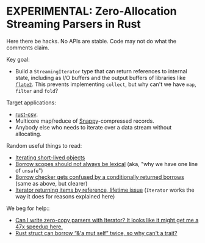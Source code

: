 # EXPERIMENTAL: Zero-Allocation Streaming Parsers in Rust

Here there be hacks.  No APIs are stable.  Code may not do what the
comments claim.

Key goal:

* Build a `StreamingIterator` type that can return references to internal
  state, including as I/O buffers and the output buffers of libraries like
  [`flate2`](https://github.com/alexcrichton/flate2-rs).  This prevents
  implementing `collect`, but why can't we have `map`, `filter` and `fold`?

Target applications:

* [rust-csv](https://github.com/BurntSushi/rust-csv).
* Multicore map/reduce of
  [Snappy](https://code.google.com/p/snappy/)-compressed records.
* Anybody else who needs to iterate over a data stream without allocating.

Random useful things to read:

* [Iterating short-lived objects](http://discuss.rust-lang.org/t/iterating-short-lived-objects/274)
* [Borrow scopes should not always be lexical](https://github.com/rust-lang/rust/issues/6393) (aka, "why we have one line of `unsafe`")
* [Borrow checker gets confused by a conditionally returned borrows](https://github.com/rust-lang/rust/issues/12147) (same as above, but clearer)
* [Iterator returning items by reference, lifetime issue](http://stackoverflow.com/questions/24574741/iterator-returning-items-by-reference-lifetime-issue) (`Iterator` works the way it does for reasons explained here)

We beg for help::

* [Can I write zero-copy parsers with Iterator? It looks like it might get me a 47x speedup here.](http://www.reddit.com/r/rust/comments/2i6xry/can_i_write_zerocopy_parsers_with_iterator_it/)
* [Rust struct can borrow “&'a mut self” twice, so why can't a trait?](http://stackoverflow.com/questions/26192564/rust-struct-can-borrow-a-mut-self-twice-so-why-cant-a-trait)

